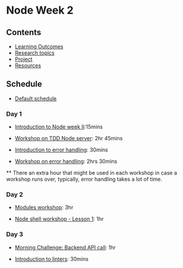 # Node Week 2

## Contents

- [Learning Outcomes](./learning-outcomes.md)
- [Research topics](./research-afternoon.md)
- [Project](./project.md)
- [Resources](./resources)

## Schedule
- [Default schedule](../schedules/default.md)

### Day 1

- [Introduction to Node week II](https://docs.google.com/presentation/d/1irYBjLezHjh9pxoPriSnkr13qBv5QcKu-jQZrIawHl8/edit?usp=sharing):15mins

- [Workshop on TDD Node server](https://github.com/foundersandcoders/ws-tdd-node-server): 2hr 45mins

- [Introduction to error handling](https://hackmd.io/@2bwN7cTBSxGJXJSmLdFIaw/rJgLxb0_V#/): 30mins

- [Workshop on error handling](https://github.com/foundersandcoders/error-handling-workshop): 2hrs 30mins

** There an extra hour that might be used in each workshop in case a workshop runs over, typically, error handling takes a lot of time.

### Day 2

- [Modules workshop](https://github.com/m4v15/going-on-a-bear-hunt): 3hr

- [Node shell workshop - Lesson 1](https://github.com/foundersandcoders/Node-Shell-Workshop/blob/master/LESSON1.md): 1hr

### Day 3

- [Morning Challenge: Backend API call](https://github.com/foundersandcoders/mc-request-module-workshop): 1hr

- [Introduction to linters](./linter.md): 30mins
